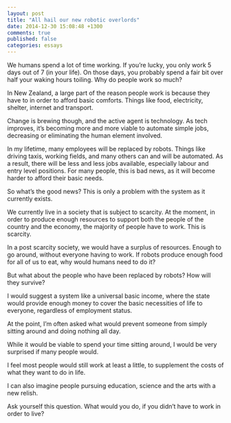 ```yaml
---
layout: post
title: "All hail our new robotic overlords"
date: 2014-12-30 15:08:48 +1300
comments: true
published: false
categories: essays
---
```


We humans spend a lot of time working. If you’re lucky, you only work 5 days out of 7 (in your life). On those days, you probably spend a fair bit over half your waking hours toiling. Why do people work so much?

In New Zealand, a large part of the reason people work is because they have to in order to afford basic comforts. Things like food, electricity, shelter, internet and transport.

Change is brewing though, and the active agent is technology. As tech improves, it’s becoming more and more viable to automate simple jobs, decreasing or eliminating the 
human element involved.

In my lifetime, many employees will be replaced by robots. Things like driving taxis, working fields, and many others can and will be automated. As a result, there will be less and less jobs available, especially labour and entry level positions. For many people, this is bad news, as it will become harder to afford their basic needs.

So what’s the good news? This is only a problem with the system as it currently exists.

We currently live in a society that is subject to scarcity. At the moment, in order to produce enough resources to support both the people of the country and the economy, the majority of people have to work. This is scarcity.

In a post scarcity society, we would have a surplus of resources. Enough to go around, without everyone having to work. If robots produce enough food for all of us to eat, why would humans need to do it?

But what about the people who have been replaced by robots? How will they survive?

I would suggest a system like a universal basic income, where the state would provide enough money to cover the basic necessities of life to everyone, regardless of employment status.

At the point, I’m often asked what would prevent someone from simply sitting around and doing nothing all day.

While it would be viable to spend your time sitting around, I would be very surprised if many people would. 

I feel most people would still work at least a little, to supplement the costs of what they want to do in life.

I can also imagine people pursuing education, science and the arts with a new relish.

Ask yourself this question. What would you do, if you didn’t have to work in order to live?


